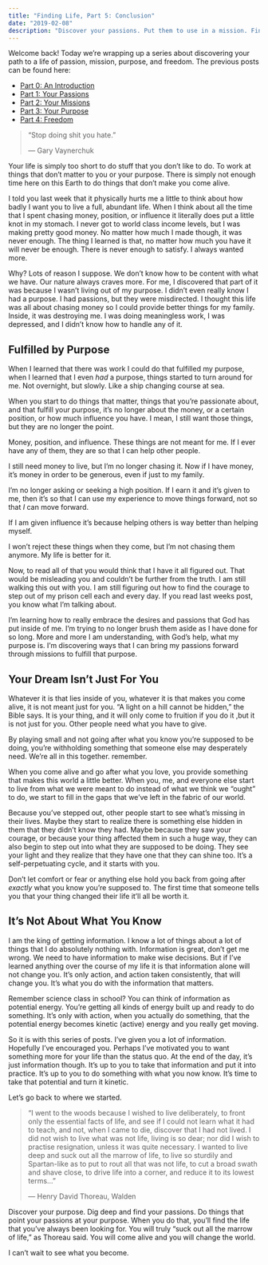 ```yaml
---
title: "Finding Life, Part 5: Conclusion"
date: "2019-02-08"
description: "Discover your passions. Put them to use in a mission. Find your true purpose. Live a life of freedom. These are all available to you."
---
```


Welcome back! Today we’re wrapping up a series about discovering your path to a life of passion, mission, purpose, and freedom. The previous posts can be found here:

- [Part 0: An Introduction](https://medium.com/@richarddubay/finding-life-part-0-an-introduction-cf2f04138cb1)
- [Part 1: Your Passions](https://medium.com/@richarddubay/finding-life-part-1-your-passions-44143d18f42c)
- [Part 2: Your Missions](https://medium.com/@richarddubay/finding-life-part-2-your-missions-4f016ba45114)
- [Part 3: Your Purpose](https://medium.com/@richarddubay/finding-life-part-3-your-purpose-5caf82e7d0d4)
- [Part 4: Freedom](https://medium.com/@richarddubay/finding-life-part-4-freedom-88400630e0a0)

> “Stop doing shit you hate.”
>
> — Gary Vaynerchuk

Your life is simply too short to do stuff that you don’t like to do. To work at things that don’t matter to you or your purpose. There is simply not enough time here on this Earth to do things that don’t make you come alive.

I told you last week that it physically hurts me a little to think about how badly I want you to live a full, abundant life. When I think about all the time that I spent chasing money, position, or influence it literally does put a little knot in my stomach. I never got to world class income levels, but I was making pretty good money. No matter how much I made though, it was never enough. The thing I learned is that, no matter how much you have it will never be enough. There is never enough to satisfy. I always wanted more.

Why? Lots of reason I suppose. We don’t know how to be content with what we have. Our nature always craves more. For me, I discovered that part of it was because I wasn’t living out of my purpose. I didn’t even really know I had a purpose. I had passions, but they were misdirected. I thought this life was all about chasing money so I could provide better things for my family. Inside, it was destroying me. I was doing meaningless work, I was depressed, and I didn’t know how to handle any of it.

## Fulfilled by Purpose

When I learned that there was work I could do that fulfilled my purpose, when I learned that I even _had_ a purpose, things started to turn around for me. Not overnight, but slowly. Like a ship changing course at sea.

When you start to do things that matter, things that you’re passionate about, and that fulfill your purpose, it’s no longer about the money, or a certain position, or how much influence you have. I mean, I still want those things, but they are no longer the point.

Money, position, and influence. These things are not meant for me. If I ever have any of them, they are so that I can help other people.

I still need money to live, but I’m no longer chasing it. Now if I have money, it’s money in order to be generous, even if just to my family.

I’m no longer asking or seeking a high position. If I earn it and it’s given to me, then it’s so that I can use my experience to move things forward, not so that _I_ can move forward.

If I am given influence it’s because helping others is way better than helping myself.

I won’t reject these things when they come, but I’m not chasing them anymore. My life is better for it.

Now, to read all of that you would think that I have it all figured out. That would be misleading you and couldn’t be further from the truth. I am still walking this out with you. I am still figuring out how to find the courage to step out of my prison cell each and every day. If you read last weeks post, you know what I’m talking about.

I’m learning how to really embrace the desires and passions that God has put inside of me. I’m trying to no longer brush them aside as I have done for so long. More and more I am understanding, with God’s help, what my purpose is. I’m discovering ways that I can bring my passions forward through missions to fulfill that purpose.

## Your Dream Isn’t Just For You

Whatever it is that lies inside of you, whatever it is that makes you come alive, it is not meant just for you. “A light on a hill cannot be hidden,” the Bible says. It is your thing, and it will only come to fruition if you do it ,but it is not just for you. Other people need what you have to give.

By playing small and not going after what you know you’re supposed to be doing, you’re withholding something that someone else may desperately need. We’re all in this together. remember.

When you come alive and go after what you love, you provide something that makes this world a little better. When you, me, and everyone else start to live from what we were meant to do instead of what we think we “ought” to do, we start to fill in the gaps that we’ve left in the fabric of our world.

Because you’ve stepped out, other people start to see what’s missing in their lives. Maybe they start to realize there is something else hidden in them that they didn’t know they had. Maybe because they saw your courage, or because your thing affected them in such a huge way, they can also begin to step out into what they are supposed to be doing. They see your light and they realize that they have one that they can shine too. It’s a self-perpetuating cycle, and it starts with you.

Don’t let comfort or fear or anything else hold you back from going after _exactly_ what you know you’re supposed to. The first time that someone tells you that your thing changed their life it’ll all be worth it.

## It’s Not About What You Know

I am the king of getting information. I know a lot of things about a lot of things that I do absolutely nothing with. Information is great, don’t get me wrong. We need to have information to make wise decisions. But if I’ve learned anything over the course of my life it is that information alone will not change you. It’s only action, and action taken consistently, that will change you. It’s what you do with the information that matters.

Remember science class in school? You can think of information as potential energy. You’re getting all kinds of energy built up and ready to do something. It’s only with action, when you actually do something, that the potential energy becomes kinetic (active) energy and you really get moving.

So it is with this series of posts. I’ve given you a lot of information. Hopefully I’ve encouraged you. Perhaps I’ve motivated you to want something more for your life than the status quo. At the end of the day, it’s just information though. It’s up to you to take that information and put it into practice. It’s up to you to do something with what you now know. It’s time to take that potential and turn it kinetic.

Let’s go back to where we started.

> “I went to the woods because I wished to live deliberately, to front only the essential facts of life, and see if I could not learn what it had to teach, and not, when I came to die, discover that I had not lived. I did not wish to live what was not life, living is so dear; nor did I wish to practise resignation, unless it was quite necessary. I wanted to live deep and suck out all the marrow of life, to live so sturdily and Spartan-like as to put to rout all that was not life, to cut a broad swath and shave close, to drive life into a corner, and reduce it to its lowest terms…”
>
> — Henry David Thoreau, Walden

Discover your purpose. Dig deep and find your passions. Do things that point your passions at your purpose. When you do that, you’ll find the life that you’ve always been looking for. You will truly “suck out all the marrow of life,” as Thoreau said. You will come alive and you will change the world.

I can’t wait to see what you become.
